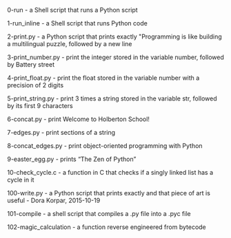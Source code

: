 0-run - a Shell script that runs a Python script

1-run_inline - a Shell script that runs Python code

2-print.py - a Python script that prints exactly \"Programming is like building a multilingual puzzle, followed by a new line

3-print_number.py - print the integer stored in the variable number, followed by Battery street

4-print_float.py - print the float stored in the variable number with a precision of 2 digits

5-print_string.py - print 3 times a string stored in the variable str, followed by its first 9 characters

6-concat.py - print Welcome to Holberton School!

7-edges.py - print sections of a string

8-concat_edges.py - print object-oriented programming with Python

9-easter_egg.py - prints “The Zen of Python”

10-check_cycle.c - a function in C that checks if a singly linked list has a cycle in it

100-write.py - a Python script that prints exactly and that piece of art is useful - Dora Korpar, 2015-10-19

101-compile - a shell script that compiles a .py file into a .pyc file

102-magic_calculation - a function reverse engineered from bytecode